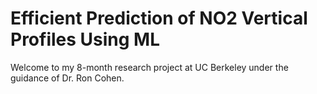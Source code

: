 # Efficient Prediction of NO2 Vertical Profiles Using ML

Welcome to my 8-month research project at UC Berkeley under the guidance of Dr. Ron Cohen. 
